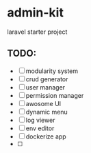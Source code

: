 # admin-kit
laravel starter project

## TODO:
- [ ] modularity system
- [ ] crud generator
- [ ] user manager
- [ ] permission manager
- [ ] awosome UI
- [ ] dynamic menu
- [ ] log viewer
- [ ] env editor
- [ ] dockerize app
- [ ] 
